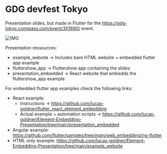 # GDG devfest Tokyo

Presentation slides, but made in Flutter for the https://gdg-tokyo.connpass.com/event/301690/ event.

![IMG](https://media.connpass.com/thumbs/ad/a7/ada722fd3498d8b4d841a9946fc4c42a.png)

Presentation ressources:

- example_website -> Includes bare HTML website + embedded flutter app example
- fluttershow_app -> Fluttershow app containing the slides
- presentation_embedded -> React website that embedds the fluttershow_app example

For embedded flutter app examples check the following links:

- React example:
  - Instructions -> https://github.com/lucas-goldner/flutter_react_element_embedding
  - Actual example + automation scripts -> https://github.com/lucas-goldner/Element-Embedding-Presentation/tree/main/presentation_embedded
- Angular example: https://github.com/flutter/samples/tree/main/web_embedding/ng-flutter
- HTML only example: https://github.com/lucas-goldner/Element-Embedding-Presentation/tree/main/example_website
